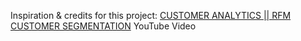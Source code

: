 Inspiration & credits for this project: [CUSTOMER ANALYTICS || RFM CUSTOMER SEGMENTATION](https://www.youtube.com/watch?v=pE-zMYRrZCs&ab_channel=ChiamakaIgwe) YouTube Video
